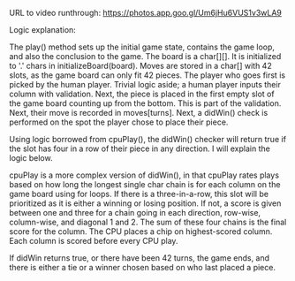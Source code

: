 URL to video runthrough: https://photos.app.goo.gl/Um6jHu6VUS1v3wLA9

Logic explanation: 

The play() method sets up the initial game state, contains the game loop, 
and also the conclusion to the game. The board is a char[][]. It is initialized to
'.' chars in initializeBoard(board). Moves are stored in a char[] with 42 slots, as the
game board can only fit 42 pieces. The player who goes first is picked by the human player.
Trivial logic aside; a human player inputs their column with validation. Next, the piece is placed
in the first empty slot of the game board counting up from the bottom. This is part of the validation.
Next, their move is recorded in moves[turns]. Next, a didWin() check is performed on the spot the player 
chose to place their piece. 

Using logic borrowed from cpuPlay(), the didWin() checker will return true
if the slot has four in a row of their piece in any direction. I will explain the logic below.

cpuPlay is a more complex version of didWin(), in that cpuPlay rates plays based on how long the
longest single char chain is for each column on the game board using for loops. If there is a three-in-a-row, this slot
will be prioritized as it is either a winning or losing position. If not, a score is given between one and three
for a chain going in each direction, row-wise, column-wise, and diagonal 1 and 2. The sum of these four chains
is the final score for the column. The CPU places a chip on highest-scored column. Each column
is scored before every CPU play.

If didWin returns true, or there have been 42 turns, the game ends, and there is either a tie or a winner chosen based
on who last placed a piece.

